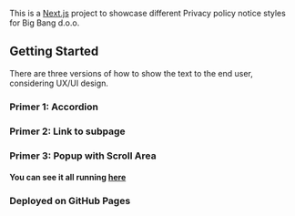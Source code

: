 This is a [Next.js](https://nextjs.org/) project to showcase different Privacy policy notice styles for Big Bang d.o.o.

## Getting Started

There are three versions of how to show the text to the end user, considering UX/UI design.

### Primer 1: Accordion

### Primer 2: Link to subpage

### Primer 3: Popup with Scroll Area

#### You can see it all running [here](https://nejcpetan.github.io/gdprlime/)

### Deployed on GitHub Pages
